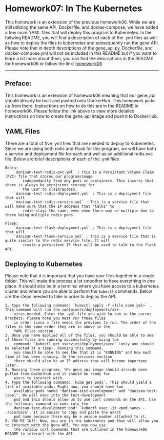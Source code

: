 # Homework07: In The Kubernetes

This homework is an extension of the previous homework06. While we are still utilizing the same API, Dockerfile, and 
docker-compose, we have added a few more YAML files that will deploy this program to Kubernetes. In the follwing README, you will
find a description of each of the .yml files as well as how to deploy the files to kubernetes and subsequently run the gene API.
Please note that in depth descriptions of the gene_api.py, Dockerfile, and docker-compose.yml will not be included in this 
README but if you want to learn a bit more about them, you can find the descriptions in the README for homework06 or 
follow the link: [homework06](https://github.com/DanielaLeticia/COE332-Homeworks/tree/main/homework06)

---

## Preface:
This homework is an extension of homework06 meaning that our gene_api should already be built and pushed onto DockerHub.
This homework picks up from there. 
Instructions on how to do this are in the README in homework06. Please follow the link above to view more detailed instructions on
how to create the gene_api image and push it to DockerHub.

## YAML Files
There are a total of five .yml files that are needed to deploy to Kubernetes. Since we are using both redis and Flask for this
program, we will have both a service and deployment file for each and well as an additional redis pvc file. Below are brief
descriptions of each of the .yml files

	Redis:
		`danisan-test-redis-pvc.yml` : This is a Persistant Volume Claim (PVC) file that stores our program/image
			independantly from any pods or containers. This insures that there is always be persistent storage for
			the user to claim/access.
		`danisan-test-redis-deployment.yml` : This is a deployment file that will 
		`danisan-test-redis-service.yml` : This is a service file that will make sure that the IP address that 'talks' to
			redis stays the same, even when there may be multiple due to there being multiple redis pods. 

	Flask:
		`danisan-test-flask-deployment.yml` : This is a deployment file that will
		`danisan-test-flask-service.yml` : This is a service file that is quite similar to the redis service file. It will
			create a persistent IP that will be used to talk to the flask API. 

## Deploying to Kubernetes
Please note that it is important that you have your files together in a single folder. This will make the process a lot smoother to
have everything in one place. It should also be in a terminal where you have access to a kubernetes cluster and where you are able
to perform the `kubectl` commands. Below are the steps needed to take in order to deploy the API.

	1. type the following command: `kubectl apply -f <file_name.yml>` . This command will run the containers/deployments/ser-
		vices needed. Enter the .yml file you wish to run in the carrot brackets. Please note you must run these files
		in order since a file needs the previous to run. The order of the files is the same order they are in above in the
		YAML Files section. 
	2. Once you have applied all of the files, you should be able to see if these files are running successfully by using the
		command: `kubectl get <service/deployment/pvc>` (only one should be selected at a time). Running this command, 
		you should be able to see the that it is "RUNNING" and how much time it has been running. In the services section
		there should also be an IP address that will become important later.
	3. Running these programs, the gene_api image should already been pulled from DockerHub and it should be ready for
		users to interact with.
	4. type the following command: `kube get pods`. This should yield a list of available pods. Right now, you should have two
		available pods named "danisan-test-development" and "danisan-test-label". We will exec into the test-development
		pod and this should allow us to use curl commands on the API. Use the following command to exec into the 
		danisan-test-development pod: `kubectl exec -it <pod_name> --/bin/bash`. It is easier to copy and paste the exact
		pod name because there may be a unique number attached to it. 
	5. YOU'RE IN!!! Now, you are in the kubernetes pod that will allow you to interact with the gene API. You may now use
		the various curl commands that are outlined in the homework06 README to interact with the API. 



 
